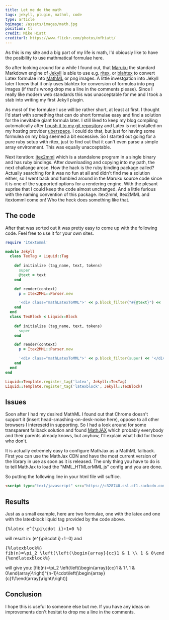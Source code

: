 ```yaml
---
title: Let me do the math
tags: jekyll, plugin, mathml, code
type: article
bgimage: /assets/images/math.jpg
position: tl
credit: Mike Hiatt
crediturl: https://www.flickr.com/photos/mfhiatt/
---
```


As this is my site and a big part of my life is math, I'd obiously like to have 
the posibility to use mathmatical formulae here. 

So after looking around for a while I found out, that [Maruku](http://maruku.rubyforge.org/) 
the standard Markdown engine of [Jekyll](http://jekyllrb.com) is able to use e.g. 
[ritex](http://ritex.rubyforge.org/), or [blahtex](http://gva.noekeon.org/blahtexml/) 
to convert Latex formulae into [MathML](http://en.wikipedia.org/wiki/MathML) or png 
images. A little investgation into Jekyll later I knew that it only uses blahtex for 
conversion of formulea into png images (if that's wrong drop me a line in the 
comments please). Since I really like modern web standards this was unacceptable for 
me and I took a stab into writing my first Jekyll plugin.

<!--more-->

As most of the formulae I use will be rather short, at least at first. I thought
I'd start with something that can do short formulae easy and find a solution for
the inevitable giant formula later. I still liked to keep my blog compiling 
automatically after
[I push it to my git repository](/private/2012/12/10/Setting%2Bup%2BShop.html) 
and Latex is not installed on my hosting provider [uberspace](http://uberspace.de). 
I could do that, but just for having some formulea on my blog seemed a bit excessive. 
So I started out going for a pure ruby setup with ritex, just to find out that it can't
even parse a simple array environment. This was equally unacceptable. 

Next iteration: 
[itex2mml](http://golem.ph.utexas.edu/~distler/blog/itex2MML.html)
which is a standalone program in a single binary and has ruby bindings. After downloading and 
copying into my path, the next challange arose. How the hack is the ruby binding package 
called? Actually searching for it was no fun at all and didn't find me a solution either, 
so I went back and fumbled around in the Maruku source code since it is one of the supported
options for a rendering engine. With the plesant suprise that I could keep the code almost unchanged. 
And a little furious with the naming convention of this package. itex2mml, Itex2MML and itextomml 
come on! Who the heck does something like that. 

## The code

After that was sorted out it was pretty easy to come up with the following code. Feel free 
to use it for your own sites.

~~~ ruby
require 'itextomml'

module Jekyll
  class TexTag < Liquid::Tag
  
    def initialize (tag_name, text, tokens)
      super
      @text = text
    end 

    def render(context) 
      p = Itex2MML::Parser.new

      '<div class="mathLatexToMML">' << p.block_filter("#{@text}") << '</div>'
    end
  end
  class TexBlock < Liquid::Block
  
    def initialize (tag_name, text, tokens)
      super
    end 

    def render(context) 
      p = Itex2MML::Parser.new

      '<div class="mathLatexToMML">' << p.block_filter(super) << '</div>'
    end
  end
end 

Liquid::Template.register_tag('latex', Jekyll::TexTag)
Liquid::Template.register_tag('latexblock', Jekyll::TexBlock)

~~~

## Issues
Soon after I had my desired MathML I found out that Chrome doesn't support it (insert 
head-smashing-on-desk-noise here), oppose to all other browsers I interesetd in 
supporting. So I had a look around for some transparent fallback solution and found 
[MathJAX](http://www.mathjax.org) which probably everybody and their parents already 
knows, but anyhow, I'll explain what I did for those who don't.

It is actually extremely easy to configure MathJax as a MathML fallback. First you can
use the MathJax CDN and have the most current version of the library in use as soon as
it is released. The only thing you have to do is to tell MathJax to load the 
"MML_HTMLorMML.js" config and you are done.

So putting the following line in your html file will suffice.

~~~ html
<script type="text/javascript" src="https://c328740.ssl.cf1.rackcdn.com/mathjax/latest/MathJax.js?config=MML_HTMLorMML.js"></script>
~~~

## Results
Just as a small example, here are two formulae, one with the latex and one with the
latexblock liquid tag provided by the code above.

<pre>
{%latex e^{\pi\cdot i}+1=0 %}
</pre>
will result in: 
\(e^{\pi\cdot i}+1=0\)
and 

<pre>
{%latexblock%}
fib(n)=\pi_2 \left(\left(\begin{array}{cc}1 &amp; 1 \\ 1 &amp; 0\end{array}\right)^{n-1}\cdot\left(\begin{array}{c}1\\1\end{array}\right)\right)
{%endlatexblock%}
</pre>

will give you: 
\[fib(n)=\pi_2 \left(\left(\begin{array}{cc}1 & 1 \\ 1 & 0\end{array}\right)^{n-1}\cdot\left(\begin{array}{c}1\\1\end{array}\right)\right)\]

## Conclusion

I hope this is useful to someone else but me. If you have any ideas on improvements don't hesitat to drop me a line in the comments.
